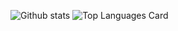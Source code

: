 ![Github stats](https://github-readme-stats.vercel.app/api?username=shablenko-sednor&theme=github_dark&show_icons=true&count_private=true)
![Top Languages Card](https://github-readme-stats.vercel.app/api/top-langs/?username=shinokada&layout=compact)
